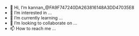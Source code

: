 - 👋 Hi, I’m kannan_@FA9F747240DA263816148A3DD47035E8
- 👀 I’m interested in ...
- 🌱 I’m currently learning ...
- 💞️ I’m looking to collaborate on ...
- 📫 How to reach me ...

<!---
FA9F747240DA263816148A3DD47035E8/FA9F747240DA263816148A3DD47035E8 is a ✨ special ✨ repository because its `README.md` (this file) appears on your GitHub profile.
You can click the Preview link to take a look at your changes.
--->
